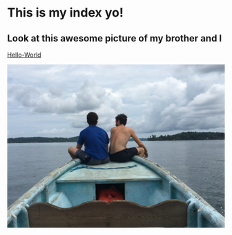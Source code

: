 # This is my index yo!

## Look at this awesome picture of my brother and I

[Hello-World](https://github.com/cahills/hello-world)

![Hermano](images/Pic1.jpg)

